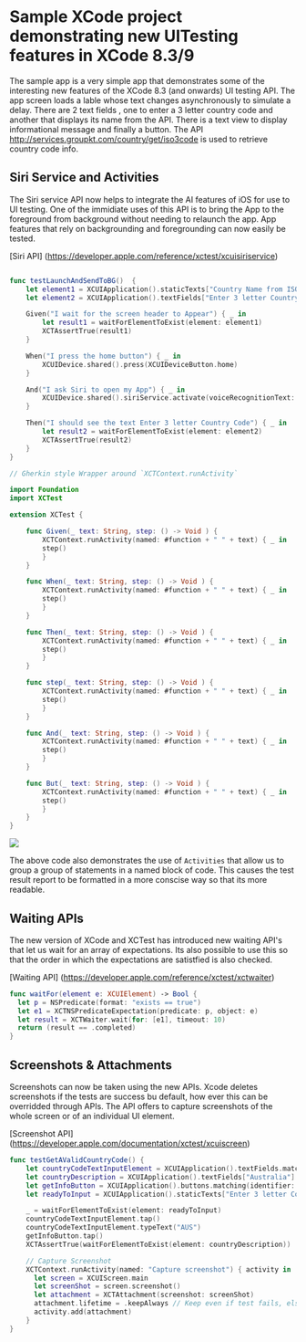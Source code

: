 # Sample XCode project demonstrating new UITesting features in XCode 8.3/9

The sample app is a very simple app that demonstrates some of the interesting new features of the XCode 8.3 (and onwards) UI testing API. The app screen loads a lable whose text changes asynchronously to simulate a delay. There are 2 text fields , one to enter a 3 letter country code and another that displays its name from the API. There is a text view to display informational message and finally a button. The API http://services.groupkt.com/country/get/iso3code is used to retrieve country code info.

## Siri Service and Activities

The Siri service API now helps to integrate the AI features of iOS for use to UI testing. One of the immidiate uses of this API is to bring the App to the foreground from background without needing to relaunch the app. App features that rely on backgrounding and foregrounding can now easily be tested.

 [Siri API] (https://developer.apple.com/reference/xctest/xcuisiriservice)

```swift

func testLaunchAndSendToBG()  {
    let element1 = XCUIApplication().staticTexts["Country Name from ISO3 code"]
    let element2 = XCUIApplication().textFields["Enter 3 letter Country Code"]

    Given("I wait for the screen header to Appear") { _ in
        let result1 = waitForElementToExist(element: element1)
        XCTAssertTrue(result1)
    }

    When("I press the home button") { _ in
        XCUIDevice.shared().press(XCUIDeviceButton.home)
    }

    And("I ask Siri to open my App") { _ in
        XCUIDevice.shared().siriService.activate(voiceRecognitionText: "open xcode832")
    }

    Then("I should see the text Enter 3 letter Country Code") { _ in
        let result2 = waitForElementToExist(element: element2)
        XCTAssertTrue(result2)
    }
}

// Gherkin style Wrapper around `XCTContext.runActivity`

import Foundation
import XCTest

extension XCTest {

    func Given(_ text: String, step: () -> Void ) {
        XCTContext.runActivity(named: #function + " " + text) { _ in
        step()
        }
    }

    func When(_ text: String, step: () -> Void ) {
        XCTContext.runActivity(named: #function + " " + text) { _ in
        step()
        }
    }

    func Then(_ text: String, step: () -> Void ) {
        XCTContext.runActivity(named: #function + " " + text) { _ in
        step()
        }
    }

    func step(_ text: String, step: () -> Void ) {
        XCTContext.runActivity(named: #function + " " + text) { _ in
        step()
        }
    }

    func And(_ text: String, step: () -> Void ) {
        XCTContext.runActivity(named: #function + " " + text) { _ in
        step()
        }
    }

    func But(_ text: String, step: () -> Void ) {
        XCTContext.runActivity(named: #function + " " + text) { _ in
        step()
        }
    }
}
```

![](https://github.com/mvemjsun/Xcode83/blob/master/activity.png?raw=true)

The above code also demonstrates the use of `Activities`  that allow us to group a group of statements in a named block of code. This causes the test result report to be formatted in a more conscise way so that its more readable.

## Waiting APIs
The new version of XCode and XCTest has introduced new waiting API's that let us wait for an array of expectations. Its also possible to use this so that the order in which the expectations are satistfied is also checked.

[Waiting API] (https://developer.apple.com/reference/xctest/xctwaiter)

```swift
func waitFor(element e: XCUIElement) -> Bool {
  let p = NSPredicate(format: "exists == true")
  let e1 = XCTNSPredicateExpectation(predicate: p, object: e)
  let result = XCTWaiter.wait(for: [e1], timeout: 10)
  return (result == .completed)
}
```

## Screenshots & Attachments
Screenshots can now be taken using the new APIs. Xcode deletes screenshots if the tests are success bu default, how ever this can be overridded through APIs. The API offers to capture screenshots of the whole screen or of an individual UI element.

[Screenshot API] (https://developer.apple.com/documentation/xctest/xcuiscreen)
``````swift
func testGetAValidCountryCode() {
    let countryCodeTextInputElement = XCUIApplication().textFields.matching(identifier: "countryCodeField").element(boundBy: 0)
    let countryDescription = XCUIApplication().textFields["Australia"]
    let getInfoButton = XCUIApplication().buttons.matching(identifier: "getCountryInfo").element(boundBy: 0)
    let readyToInput = XCUIApplication().staticTexts["Enter 3 letter Country Code"]

    _ = waitForElementToExist(element: readyToInput)
    countryCodeTextInputElement.tap()
    countryCodeTextInputElement.typeText("AUS")
    getInfoButton.tap()
    XCTAssertTrue(waitForElementToExist(element: countryDescription))

    // Capture Screenshot
    XCTContext.runActivity(named: "Capture screenshot") { activity in
      let screen = XCUIScreen.main
      let screenShot = screen.screenshot()
      let attachment = XCTAttachment(screenshot: screenShot)
      attachment.lifetime = .keepAlways // Keep even if test fails, else xcode deletes it.
      activity.add(attachment)
    }
}
``````
